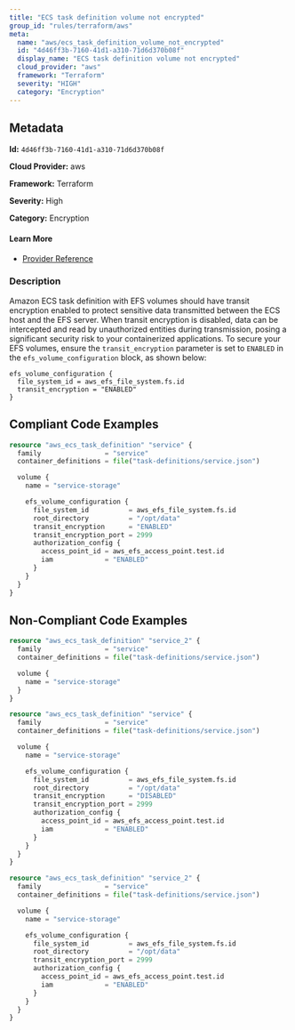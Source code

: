 ```yaml
---
title: "ECS task definition volume not encrypted"
group_id: "rules/terraform/aws"
meta:
  name: "aws/ecs_task_definition_volume_not_encrypted"
  id: "4d46ff3b-7160-41d1-a310-71d6d370b08f"
  display_name: "ECS task definition volume not encrypted"
  cloud_provider: "aws"
  framework: "Terraform"
  severity: "HIGH"
  category: "Encryption"
---
```

## Metadata

**Id:** `4d46ff3b-7160-41d1-a310-71d6d370b08f`

**Cloud Provider:** aws

**Framework:** Terraform

**Severity:** High

**Category:** Encryption

#### Learn More

 - [Provider Reference](https://registry.terraform.io/providers/hashicorp/aws/latest/docs/resources/ecs_task_definition#transit_encryption)

### Description

 Amazon ECS task definition with EFS volumes should have transit encryption enabled to protect sensitive data transmitted between the ECS host and the EFS server. When transit encryption is disabled, data can be intercepted and read by unauthorized entities during transmission, posing a significant security risk to your containerized applications. To secure your EFS volumes, ensure the `transit_encryption` parameter is set to `ENABLED` in the `efs_volume_configuration` block, as shown below:

```
efs_volume_configuration {
  file_system_id = aws_efs_file_system.fs.id
  transit_encryption = "ENABLED"
}
```


## Compliant Code Examples
```terraform
resource "aws_ecs_task_definition" "service" {
  family                = "service"
  container_definitions = file("task-definitions/service.json")

  volume {
    name = "service-storage"

    efs_volume_configuration {
      file_system_id          = aws_efs_file_system.fs.id
      root_directory          = "/opt/data"
      transit_encryption      = "ENABLED"
      transit_encryption_port = 2999
      authorization_config {
        access_point_id = aws_efs_access_point.test.id
        iam             = "ENABLED"
      }
    }
  }
}

```
## Non-Compliant Code Examples
```terraform
resource "aws_ecs_task_definition" "service_2" {
  family                = "service"
  container_definitions = file("task-definitions/service.json")

  volume {
    name = "service-storage"
  }
}

```

```terraform
resource "aws_ecs_task_definition" "service" {
  family                = "service"
  container_definitions = file("task-definitions/service.json")

  volume {
    name = "service-storage"

    efs_volume_configuration {
      file_system_id          = aws_efs_file_system.fs.id
      root_directory          = "/opt/data"
      transit_encryption      = "DISABLED"
      transit_encryption_port = 2999
      authorization_config {
        access_point_id = aws_efs_access_point.test.id
        iam             = "ENABLED"
      }
    }
  }
}

```

```terraform
resource "aws_ecs_task_definition" "service_2" {
  family                = "service"
  container_definitions = file("task-definitions/service.json")

  volume {
    name = "service-storage"

    efs_volume_configuration {
      file_system_id          = aws_efs_file_system.fs.id
      root_directory          = "/opt/data"
      transit_encryption_port = 2999
      authorization_config {
        access_point_id = aws_efs_access_point.test.id
        iam             = "ENABLED"
      }
    }
  }
}

```